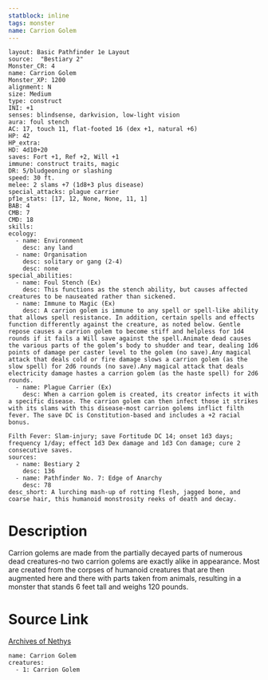 ```yaml
---
statblock: inline
tags: monster
name: Carrion Golem
---
```

```statblock
layout: Basic Pathfinder 1e Layout
source:  "Bestiary 2"
Monster_CR: 4
name: Carrion Golem
Monster_XP: 1200
alignment: N
size: Medium
type: construct
INI: +1
senses: blindsense, darkvision, low-light vision
aura: foul stench
AC: 17, touch 11, flat-footed 16 (dex +1, natural +6)
HP: 42
HP_extra: 
HD: 4d10+20
saves: Fort +1, Ref +2, Will +1
immune: construct traits, magic
DR: 5/bludgeoning or slashing
speed: 30 ft.
melee: 2 slams +7 (1d8+3 plus disease)
special_attacks: plague carrier
pf1e_stats: [17, 12, None, None, 11, 1]
BAB: 4
CMB: 7
CMD: 18
skills: 
ecology:
  - name: Environment
    desc: any land
  - name: Organisation
    desc: solitary or gang (2-4)
    desc: none
special_abilities:
  - name: Foul Stench (Ex)
    desc: This functions as the stench ability, but causes affected creatures to be nauseated rather than sickened.
  - name: Immune to Magic (Ex)
    desc: A carrion golem is immune to any spell or spell-like ability that allows spell resistance. In addition, certain spells and effects function differently against the creature, as noted below. Gentle repose causes a carrion golem to become stiff and helpless for 1d4 rounds if it fails a Will save against the spell.Animate dead causes the various parts of the golem’s body to shudder and tear, dealing 1d6 points of damage per caster level to the golem (no save).Any magical attack that deals cold or fire damage slows a carrion golem (as the slow spell) for 2d6 rounds (no save).Any magical attack that deals electricity damage hastes a carrion golem (as the haste spell) for 2d6 rounds.
  - name: Plague Carrier (Ex)
    desc: When a carrion golem is created, its creator infects it with a specific disease. The carrion golem can then infect those it strikes with its slams with this disease-most carrion golems inflict filth fever. The save DC is Constitution-based and includes a +2 racial bonus.

Filth Fever: Slam-injury; save Fortitude DC 14; onset 1d3 days; frequency 1/day; effect 1d3 Dex damage and 1d3 Con damage; cure 2 consecutive saves.
sources:
  - name: Bestiary 2
    desc: 136
  - name: Pathfinder No. 7: Edge of Anarchy
    desc: 78
desc_short: A lurching mash-up of rotting flesh, jagged bone, and coarse hair, this humanoid monstrosity reeks of death and decay.
```
# Description
Carrion golems are made from the partially decayed parts of numerous dead creatures-no two carrion golems are exactly alike in appearance. Most are created from the corpses of humanoid creatures that are then augmented here and there with parts taken from animals, resulting in a monster that stands 6 feet tall and weighs 120 pounds.
# Source Link
[Archives of Nethys](https://aonprd.com/MonsterDisplay.aspx?ItemName=Carrion%20Golem)
```encounter-table
name: Carrion Golem
creatures:
  - 1: Carrion Golem
```
